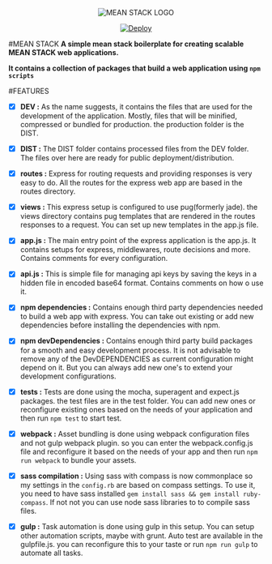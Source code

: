 <p align="center">
  <img src="http://meanjs.org/img/logo.png" title="MEAN STACK LOGO">
</p>

<p align="center">
    <a href="https://heroku.com/deploy">
        <img src="https://www.herokucdn.com/deploy/button.svg" alt="Deploy">
    </a>
</p>

#MEAN STACK
**A simple mean stack boilerplate for creating scalable MEAN STACK web applications.**

**It contains a collection of packages that build a web application using `npm scripts`**

#FEATURES
- [x] **DEV :** As the name suggests, it contains the files that are used for the development of the application. Mostly, files that will be minified, compressed or bundled for production. the production folder is the DIST.

- [x] **DIST :** The DIST folder contains processed files from the DEV folder. The files over here are ready for public deployment/distribution.

- [x] **routes :** Express for routing requests and providing responses is very easy to do. All the routes for the express web app are based in the routes directory.

- [x] **views :** This express setup is configured to use pug(formerly jade). the views directory contains pug templates that are rendered in the routes responses to a request. You can set up new templates in the app.js file.

- [x] **app.js :** The main entry point of the express application is the app.js. It contains setups for express, middlewares, route decisions and more. Contains comments for every configuration.

- [x] **api.js :** This is simple file for managing api keys by saving the keys in a hidden file in encoded base64 format. Contains comments on how o use it.

- [x] **npm dependencies :**  Contains enough third party dependencies needed to build a web app with express. You can take out existing or add new dependencies before installing the dependencies with npm.

- [x] **npm devDependencies :** Contains enough third party build packages for a smooth and easy development process. It is not advisable to remove any of the DevDEPENDENCIES as current configuration might depend on it. But you can always add new one's to extend your development configurations.

- [x] **tests :** Tests are done using the mocha, superagent and expect.js packages. the test files are in the test folder. You can add new ones or reconfigure existing ones based on the needs of your application and then run `npm test` to start test.

- [x] **webpack :** Asset bundling is done using webpack configuration files and not gulp webpack plugin. so you can enter the webpack.config.js file and reconfigure it based on the needs of your app and then run `npm run webpack` to bundle your assets.

- [x] **sass compilation :** Using sass with compass is now commonplace so my settings in the `config.rb` are based on compass settings. To use it, you need to have sass installed `gem install sass && gem install ruby-compass`. If not not you can use node sass libraries to to compile sass files.

- [x] **gulp :** Task automation is done using gulp in this setup.  You can setup other automation scripts, maybe with grunt. Auto test are available in the gulpfile.js. you can reconfigure this to your taste or run `npm run gulp` to automate all tasks.
